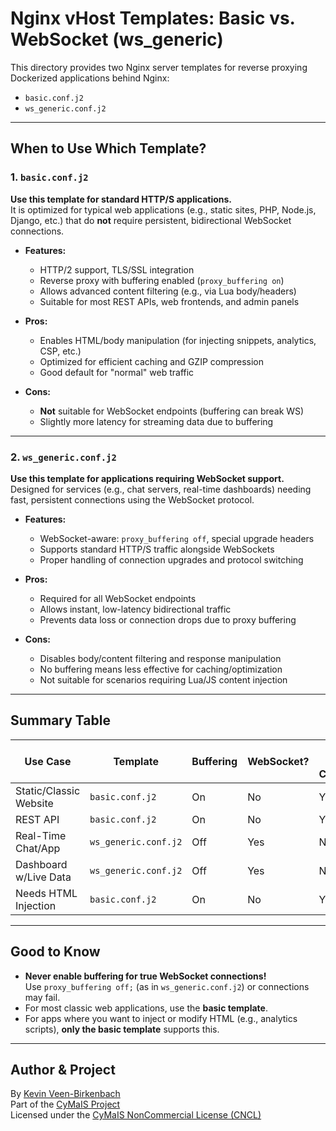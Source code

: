 # Nginx vHost Templates: Basic vs. WebSocket (ws_generic)

This directory provides two Nginx server templates for reverse proxying Dockerized applications behind Nginx:  
- `basic.conf.j2`
- `ws_generic.conf.j2`

---

## When to Use Which Template?

### 1. `basic.conf.j2`
**Use this template for standard HTTP/S applications.**  
It is optimized for typical web applications (e.g., static sites, PHP, Node.js, Django, etc.) that do **not** require persistent, bidirectional WebSocket connections.

- **Features:**
  - HTTP/2 support, TLS/SSL integration
  - Reverse proxy with buffering enabled (`proxy_buffering on`)
  - Allows advanced content filtering (e.g., via Lua body/headers)
  - Suitable for most REST APIs, web frontends, and admin panels

- **Pros:**
  - Enables HTML/body manipulation (for injecting snippets, analytics, CSP, etc.)
  - Optimized for efficient caching and GZIP compression
  - Good default for "normal" web traffic

- **Cons:**
  - **Not** suitable for WebSocket endpoints (buffering can break WS)
  - Slightly more latency for streaming data due to buffering

---

### 2. `ws_generic.conf.j2`
**Use this template for applications requiring WebSocket support.**  
Designed for services (e.g., chat servers, real-time dashboards) needing fast, persistent connections using the WebSocket protocol.

- **Features:**
  - WebSocket-aware: `proxy_buffering off`, special upgrade headers
  - Supports standard HTTP/S traffic alongside WebSockets
  - Proper handling of connection upgrades and protocol switching

- **Pros:**
  - Required for all WebSocket endpoints
  - Allows instant, low-latency bidirectional traffic
  - Prevents data loss or connection drops due to proxy buffering

- **Cons:**
  - Disables body/content filtering and response manipulation
  - No buffering means less effective for caching/optimization
  - Not suitable for scenarios requiring Lua/JS content injection

---

## Summary Table

| Use Case                 | Template            | Buffering | WebSocket? | Can Filter Content? |
|--------------------------|---------------------|-----------|------------|--------------------|
| Static/Classic Website   | `basic.conf.j2`     | On        | No         | Yes                |
| REST API                 | `basic.conf.j2`     | On        | No         | Yes                |
| Real-Time Chat/App       | `ws_generic.conf.j2`| Off       | Yes        | No                 |
| Dashboard w/Live Data    | `ws_generic.conf.j2`| Off       | Yes        | No                 |
| Needs HTML Injection     | `basic.conf.j2`     | On        | No         | Yes                |

---

## Good to Know

- **Never enable buffering for true WebSocket connections!**  
  Use `proxy_buffering off;` (as in `ws_generic.conf.j2`) or connections may fail.
- For most classic web applications, use the **basic template**.
- For apps where you want to inject or modify HTML (e.g., analytics scripts), **only the basic template** supports this.

---

## Author & Project

By [Kevin Veen-Birkenbach](https://www.veen.world)  
Part of the [CyMaIS Project](https://s.veen.world/cymais)  
Licensed under the [CyMaIS NonCommercial License (CNCL)](https://s.veen.world/cncl)
